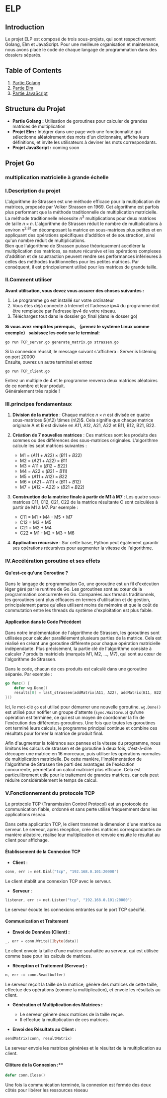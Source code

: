 # ELP
##  Introduction
Le projet ELP est composé de trois sous-projets, qui sont respectivement Golang, Elm et JavaScript. Pour une meilleure organisation et maintenance, nous avons placé le code de chaque langage de programmation dans des dossiers séparés.

## Table of Contents
1. [Partie Golang](#partie-golang)
2. [Partie Elm](#partie-elm)
3. [Partie JavaScript](#partie-javascript)

## Structure du Projet
- **Partie Golang :** Utilisation de goroutines pour calculer de grandes matrices de multiplication
 - **Projet Elm :** Intégrer dans une page web une fonctionnalité qui sélectionne aléatoirement des mots d'un dictionnaire, affiche leurs définitions, et invite les utilisateurs à deviner les mots correspondants.
  - **Projet JavaScript :** coming soon

## Projet Go

### multiplication matricielle à grande échelle

### I.Description du projet
L'algorithme de Strassen est une méthode efficace pour la multiplication de matrices, proposée par Volker Strassen en 1969. Cet algorithme est parfois plus performant que la méthode traditionnelle de multiplication matricielle.  
La méthode traditionnelle nécessite $n^3$ multiplications pour deux matrices de taille $n \times n$. L'algorithme de Strassen réduit le nombre de multiplications à environ $n^2.81$ en décomposant la matrice en sous-matrices plus petites et en appliquant des opérations spécifiques d'addition et de soustraction, ainsi qu'un nombre réduit de multiplications.  
Bien que l'algorithme de Strassen puisse théoriquement accélérer la multiplication des matrices, sa nature récursive et les opérations complexes d'addition et de soustraction peuvent rendre ses performances inférieures à celles des méthodes traditionnelles pour les petites matrices. Par conséquent, il est principalement utilisé pour les matrices de grande taille.  

### II.Comment utiliser
**Avant utilisation, vous devez vous assurer des choses suivantes :**  
1. Le programme go est installé sur votre ordinateur  
2. Vous êtes déjà connecté à Internet et l'adresse ipv4 du programme doit être remplacée par l'adresse ipv4 de votre réseau.  
3. Téléchargez tout dans le dossier go_final  (dans le dosser go)

**Si vous avez rempli les prérequis, （prenez le système Linux comme exemple） saisissez les code sur le terminal:**  
```
go run TCP_server.go generate_matrix.go strassen.go  
```
Si la connexion réussit, le message suivant s'affichera : Server is listening on port 20000  
Ensuite, ouvrez un autre terminal et entrez  
```
go run TCP_client.go  
```
Entrez un multiple de 4 et le programme renverra deux matrices aléatoires de ce nombre et leur produit.  
Généralement très rapide !  

### III.principes fondamentaux
1. **Division de la matrice** : Chaque matrice $n \times n$ est divisée en quatre sous-matrices $(n\2) \times (n\2)$. Cela signifie que chaque matrice originale A et B est divisée en A11, A12, A21, A22 et B11, B12, B21, B22.  
2. **Création de 7 nouvelles matrices** : Ces matrices sont les produits des sommes ou des différences des sous-matrices originales. L'algorithme calcule les sept matrices suivantes :  
   -  M1 = $(A11 + A22) \times (B11 + B22)$ 
   -  M2 = $(A21 + A22) \times B11$ 
   -  M3 = $A11 \times (B12 - B22)$ 
   -  M4 = $A22 \times (B21 - B11)$ 
   -  M5 = $(A11 + A12) \times B22$ 
   -  M6 = $(A21 - A11) \times (B11 + B12)$ 
   -  M7 = $(A12 - A22) \times (B21 + B22)$ 

3. **Construction de la matrice finale à partir de M1 à M7** : Les quatre sous-matrices C11, C12, C21, C22 de la matrice résultante C sont calculées à partir de M1 à M7. Par exemple :  
   - C11 = M1 + M4 - M5 + M7 
   - C12 = M3 + M5 
   - C21 = M2 + M4 
   - C22 = M1 - M2 + M3 + M6 

4. **Application récursive** : Sur cette base, Python peut également garantir ses opérations récursives pour augmenter la vitesse de l'algorithme.

### IV.Accélération goroutine et ses effets
#### Qu'est-ce qu'une Goroutine ?

Dans le langage de programmation Go, une goroutine est un fil d'exécution léger géré par le runtime de Go. Les goroutines sont au cœur de la programmation concurrente en Go. Comparées aux threads traditionnels, les goroutines sont plus efficaces en termes d'utilisation et de gestion, principalement parce qu'elles utilisent moins de mémoire et que le coût de commutation entre les threads du système d'exploitation est plus faible.

#### Application dans le Code Précédent

Dans notre implémentation de l'algorithme de Strassen, les goroutines sont utilisées pour calculer parallèlement plusieurs parties de la matrice. Cela est réalisé en créant une goroutine différente pour chaque opération matricielle indépendante. Plus précisément, la partie clé de l'algorithme consiste à calculer 7 produits matriciels (marqués M1, M2, ..., M7), qui sont au cœur de l'algorithme de Strassen.

Dans le code, chacun de ces produits est calculé dans une goroutine séparée. Par exemple :

```go
go func() {
    defer wg.Done()
    results[0] = last_strassen(addMatrix(A11, A22), addMatrix(B11, B22)) 
}()
```

Ici, le mot-clé `go` est utilisé pour démarrer une nouvelle goroutine. `wg.Done()` est utilisé pour notifier un groupe d'attente (`sync.WaitGroup`) qu'une opération est terminée, ce qui est un moyen de coordonner la fin de l'exécution des différentes goroutines. Une fois que toutes les goroutines ont terminé leurs calculs, le programme principal continue et combine ces résultats pour former la matrice de produit final.

Afin d'augmenter la tolérance aux pannes et la vitesse du programme, nous limitons les calculs de strassen et de goroutine à deux fois, c'est-à-dire découper une matrice en 16 morceaux, puis utiliser les opérations normales de multiplication matricielle. De cette manière, l'implémentation de l'algorithme de Strassen tire parti des avantages de l'exécution concurrente, permettant un calcul matriciel plus efficace. Cela est particulièrement utile pour le traitement de grandes matrices, car cela peut réduire considérablement le temps de calcul.

### V.Fonctionnement du protocole TCP
Le protocole TCP (Transmission Control Protocol) est un protocole de communication fiable, ordonné et sans perte utilisé fréquemment dans les applications réseau. 

Dans cette application TCP, le client transmet la dimension d'une matrice au serveur. Le serveur, après réception, crée des matrices correspondantes de manière aléatoire, réalise leur multiplication et renvoie ensuite le résultat au client pour affichage.

#### Établissement de la Connexion TCP

-  **Client** :
```go
conn, err := net.Dial("tcp", "192.168.0.101:20000")
```
Le client établit une connexion TCP avec le serveur.

-  **Serveur** :
```go
listener, err := net.Listen("tcp", "192.168.0.101:20000")
```
Le serveur écoute les connexions entrantes sur le port TCP spécifié.

#### Communication et Traitement

- **Envoi de Données (Client) :**
```go
_, err = conn.Write([]byte(data))
```
Le client envoie la taille d'une matrice souhaitée au serveur, qui est utilisée comme base pour les calculs de matrices.

- **Réception et Traitement (Serveur) :**
```go
n, err := conn.Read(buffer)
```
Le serveur reçoit la taille de la matrice, génère des matrices de cette taille, effectue des opérations (comme la multiplication), et envoie les résultats au client.

-   **Génération et Multiplication des Matrices :**
    
    -   Le serveur génère deux matrices de la taille reçue.
    -   Il effectue la multiplication de ces matrices.
  
-   **Envoi des Résultats au Client :**
```go
sendMatrix(conn, resultMatrix)
```
Le serveur envoie les matrices générées et le résultat de la multiplication au client.

#### Clôture de la Connexion :**
```go
defer conn.Close()
```
Une fois la communication terminée, la connexion est fermée des deux côtés pour libérer les ressources réseau



